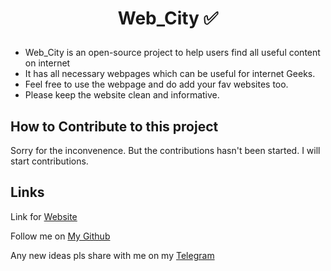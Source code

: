 # <p align="center"> Web_City ✅</p>

- Web_City is an open-source project to help users find all useful content on internet 
- It has all necessary webpages which can be useful for internet Geeks.
- Feel free to use the webpage and do add your fav websites too.
- Please keep the website clean and informative.

## How to Contribute to this project
Sorry for the inconvenence. But the contributions hasn't been started. I will start contributions.

## Links
 Link for <a href="https://devharsh007.github.io/Web_city/">Website</a>

Follow me on <a href="https://github.com/devharsh007">My Github</a>

Any new ideas pls share with me on my <a href="https://t.me/Harsharmaa">Telegram</a>
